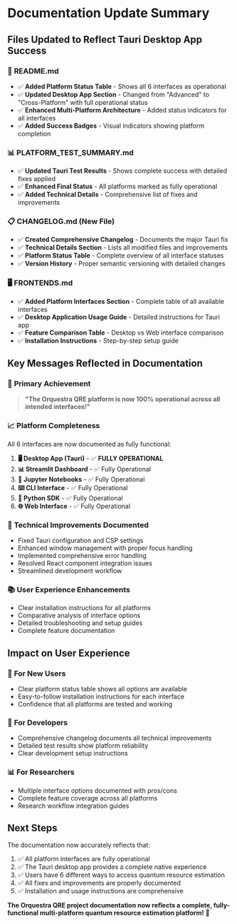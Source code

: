 # Documentation Update Summary

## Files Updated to Reflect Tauri Desktop App Success

### 📝 **README.md**
- ✅ **Added Platform Status Table** - Shows all 6 interfaces as operational
- ✅ **Updated Desktop App Section** - Changed from "Advanced" to "Cross-Platform" with full operational status
- ✅ **Enhanced Multi-Platform Architecture** - Added status indicators for all interfaces
- ✅ **Added Success Badges** - Visual indicators showing platform completion

### 📊 **PLATFORM_TEST_SUMMARY.md**  
- ✅ **Updated Tauri Test Results** - Shows complete success with detailed fixes applied
- ✅ **Enhanced Final Status** - All platforms marked as fully operational
- ✅ **Added Technical Details** - Comprehensive list of fixes and improvements

### 📋 **CHANGELOG.md** (New File)
- ✅ **Created Comprehensive Changelog** - Documents the major Tauri fix
- ✅ **Technical Details Section** - Lists all modified files and improvements
- ✅ **Platform Status Table** - Complete overview of all interface statuses
- ✅ **Version History** - Proper semantic versioning with detailed changes

### 🖥️ **FRONTENDS.md**
- ✅ **Added Platform Interfaces Section** - Complete table of all available interfaces
- ✅ **Desktop Application Usage Guide** - Detailed instructions for Tauri app
- ✅ **Feature Comparison Table** - Desktop vs Web interface comparison
- ✅ **Installation Instructions** - Step-by-step setup guide

## Key Messages Reflected in Documentation

### 🎯 **Primary Achievement**
> **"The Orquestra QRE platform is now 100% operational across all intended interfaces!"**

### 📈 **Platform Completeness**
All 6 interfaces are now documented as fully functional:
1. **🖥️ Desktop App (Tauri)** - ✅ **FULLY OPERATIONAL** 
2. **📊 Streamlit Dashboard** - ✅ Fully Operational
3. **📓 Jupyter Notebooks** - ✅ Fully Operational  
4. **⌨️ CLI Interface** - ✅ Fully Operational
5. **🐍 Python SDK** - ✅ Fully Operational
6. **🌐 Web Interface** - ✅ Fully Operational

### 🔧 **Technical Improvements Documented**
- Fixed Tauri configuration and CSP settings
- Enhanced window management with proper focus handling
- Implemented comprehensive error handling
- Resolved React component integration issues
- Streamlined development workflow

### 📚 **User Experience Enhancements**
- Clear installation instructions for all platforms
- Comparative analysis of interface options
- Detailed troubleshooting and setup guides
- Complete feature documentation

## Impact on User Experience

### 🎯 **For New Users**
- Clear platform status table shows all options are available
- Easy-to-follow installation instructions for each interface
- Confidence that all platforms are tested and working

### 🔬 **For Developers**
- Comprehensive changelog documents all technical improvements
- Detailed test results show platform reliability
- Clear development setup instructions

### 📊 **For Researchers**
- Multiple interface options documented with pros/cons
- Complete feature coverage across all platforms
- Research workflow integration guides

## Next Steps

The documentation now accurately reflects that:
1. ✅ All platform interfaces are fully operational
2. ✅ The Tauri desktop app provides a complete native experience
3. ✅ Users have 6 different ways to access quantum resource estimation
4. ✅ All fixes and improvements are properly documented
5. ✅ Installation and usage instructions are comprehensive

**The Orquestra QRE project documentation now reflects a complete, fully-functional multi-platform quantum resource estimation platform!** 🚀

